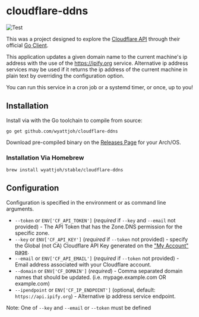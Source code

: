 # cloudflare-ddns

![Test](https://github.com/wyattjoh/cloudflare-ddns/workflows/Test/badge.svg)

This was a project designed to explore the [Cloudflare API](https://api.cloudflare.com/)
through their official [Go Client](https://github.com/cloudflare/cloudflare-go).

This application updates a given domain name to the current machine's ip address
with the use of the https://ipify.org service. Alternative ip address services
may be used if it returns the ip address of the current machine in plain text
by overriding the configuration option.

You can run this service in a cron job or a systemd timer, or once, up to you!

## Installation

Install via with the Go toolchain to compile from source:

```
go get github.com/wyattjoh/cloudflare-ddns
```

Download pre-compiled binary on the [Releases Page](https://github.com/wyattjoh/cloudflare-ddns/releases/latest) for your Arch/OS.

### Installation Via Homebrew

```
brew install wyattjoh/stable/cloudflare-ddns
```

## Configuration

Configuration is specified in the environment or as command line arguments.

- `--token` or `ENV['CF_API_TOKEN']` (_required_ if `--key` and `--email` not provided) - The API Token that has the Zone.DNS permission for the specific zone.
- `--key` or `ENV['CF_API_KEY']` (_required_ if `--token` not provided) - specify the Global (not CA) Cloudflare API Key generated on the ["My Account" page](https://www.cloudflare.com/a/account/my-account).
- `--email` or `ENV['CF_API_EMAIL']` (_required_ if `--token` not provided) - Email address associated with your Cloudflare account.
- `--domain` or `ENV['CF_DOMAIN']` (_required_) - Comma separated domain names that should be updated. (i.e. mypage.example.com OR example.com)
- `--ipendpoint` or `ENV['CF_IP_ENDPOINT']` (optional, default: `https://api.ipify.org`) - Alternative ip address service endpoint.

Note: One of `--key` and `--email` or `--token` must be defined
